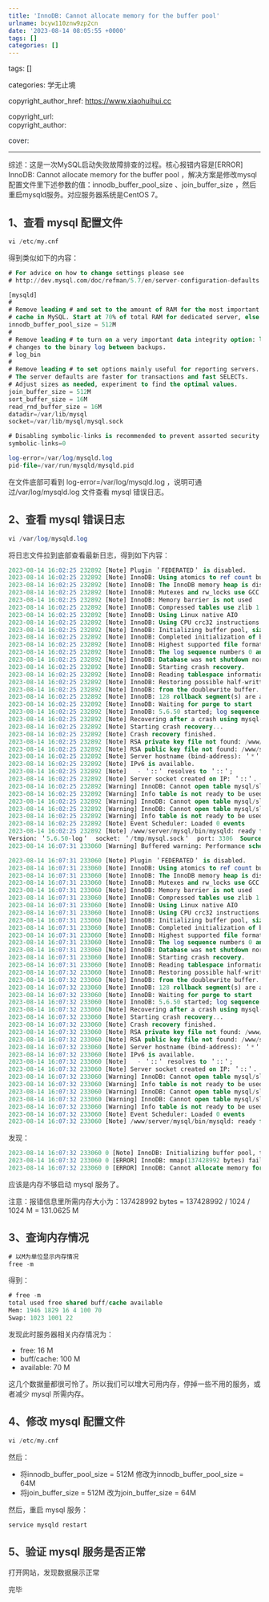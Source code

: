 ```yaml
---
title: 'InnoDB: Cannot allocate memory for the buffer pool'
urlname: bcyw110znw9zp2cn
date: '2023-08-14 08:05:55 +0000'
tags: []
categories: []
---
```


tags: []

categories: <font style="color:rgb(38, 38, 38);">学无止境</font>

copyright_author_href: https://www.xiaohuihui.cc

<font style="color:rgb(38, 38, 38);">copyright_url:  
</font><font style="color:rgb(38, 38, 38);">copyright_author: </font>

<font style="color:rgb(33, 37, 41);">cover:</font>

---

<font style="color:rgb(51, 51, 51);">  
</font><font style="color:rgb(51, 51, 51);">综述：这是一次MySQL启动失败故障排查的过程。核心报错内容是[ERROR] InnoDB: Cannot allocate memory for the buffer pool ，解决方案是修改mysql配置文件里下述参数的值：innodb_buffer_pool_size 、join_buffer_size ，然后重启mysqld服务。对应服务器系统是CentOS 7。</font>

<font style="color:rgb(51, 51, 51);"></font>

## <font style="color:rgb(51, 51, 51);">1、查看 mysql 配置文件</font>

```sql
vi /etc/my.cnf
```

<font style="color:rgb(51, 51, 51);">得到类似如下的内容：</font>

```sql
# For advice on how to change settings please see
# http://dev.mysql.com/doc/refman/5.7/en/server-configuration-defaults.html

[mysqld]
#
# Remove leading # and set to the amount of RAM for the most important data
# cache in MySQL. Start at 70% of total RAM for dedicated server, else 10%.
innodb_buffer_pool_size = 512M
#
# Remove leading # to turn on a very important data integrity option: logging
# changes to the binary log between backups.
# log_bin
#
# Remove leading # to set options mainly useful for reporting servers.
# The server defaults are faster for transactions and fast SELECTs.
# Adjust sizes as needed, experiment to find the optimal values.
join_buffer_size = 512M
sort_buffer_size = 16M
read_rnd_buffer_size = 16M
datadir=/var/lib/mysql
socket=/var/lib/mysql/mysql.sock

# Disabling symbolic-links is recommended to prevent assorted security risks
symbolic-links=0

log-error=/var/log/mysqld.log
pid-file=/var/run/mysqld/mysqld.pid
```

<font style="color:rgb(51, 51, 51);">在文件底部可看到 log-error=/var/log/mysqld.log ，说明可通过/var/log/mysqld.log 文件查看 mysql 错误日志。</font>

## <font style="color:rgb(51, 51, 51);">2、查看 mysql 错误日志</font>

```sql
vi /var/log/mysqld.log
```

<font style="color:rgb(51, 51, 51);">将日志文件拉到底部查看最新日志，得到如下内容：</font>

```sql
2023-08-14 16:02:25 232892 [Note] Plugin ＇FEDERATED＇ is disabled.
2023-08-14 16:02:25 232892 [Note] InnoDB: Using atomics to ref count buffer pool pages
2023-08-14 16:02:25 232892 [Note] InnoDB: The InnoDB memory heap is disabled
2023-08-14 16:02:25 232892 [Note] InnoDB: Mutexes and rw_locks use GCC atomic builtins
2023-08-14 16:02:25 232892 [Note] InnoDB: Memory barrier is not used
2023-08-14 16:02:25 232892 [Note] InnoDB: Compressed tables use zlib 1.2.11
2023-08-14 16:02:25 232892 [Note] InnoDB: Using Linux native AIO
2023-08-14 16:02:25 232892 [Note] InnoDB: Using CPU crc32 instructions
2023-08-14 16:02:25 232892 [Note] InnoDB: Initializing buffer pool, size = 40.0M
2023-08-14 16:02:25 232892 [Note] InnoDB: Completed initialization of buffer pool
2023-08-14 16:02:25 232892 [Note] InnoDB: Highest supported file format is Barracuda.
2023-08-14 16:02:25 232892 [Note] InnoDB: The log sequence numbers 0 and 0 in ibdata files do not match the log sequence number 1600614 in the ib_logfiles!
2023-08-14 16:02:25 232892 [Note] InnoDB: Database was not shutdown normally!
2023-08-14 16:02:25 232892 [Note] InnoDB: Starting crash recovery.
2023-08-14 16:02:25 232892 [Note] InnoDB: Reading tablespace information from the .ibd files...
2023-08-14 16:02:25 232892 [Note] InnoDB: Restoring possible half-written data pages
2023-08-14 16:02:25 232892 [Note] InnoDB: from the doublewrite buffer...
2023-08-14 16:02:25 232892 [Note] InnoDB: 128 rollback segment(s) are active.
2023-08-14 16:02:25 232892 [Note] InnoDB: Waiting for purge to start
2023-08-14 16:02:25 232892 [Note] InnoDB: 5.6.50 started; log sequence number 1600614
2023-08-14 16:02:25 232892 [Note] Recovering after a crash using mysql-bin
2023-08-14 16:02:25 232892 [Note] Starting crash recovery...
2023-08-14 16:02:25 232892 [Note] Crash recovery finished.
2023-08-14 16:02:25 232892 [Note] RSA private key file not found: /www/server/data//private_key.pem. Some authentication plugins will not work.
2023-08-14 16:02:25 232892 [Note] RSA public key file not found: /www/server/data//public_key.pem. Some authentication plugins will not work.
2023-08-14 16:02:25 232892 [Note] Server hostname (bind-address): ＇*＇; port: 3306
2023-08-14 16:02:25 232892 [Note] IPv6 is available.
2023-08-14 16:02:25 232892 [Note]   - ＇::＇ resolves to ＇::＇;
2023-08-14 16:02:25 232892 [Note] Server socket created on IP: ＇::＇.
2023-08-14 16:02:25 232892 [Warning] InnoDB: Cannot open table mysql/slave_master_info from the internal data dictionary of InnoDB though the .frm file for the table exists. See http://dev.mysql.com/doc/refman/5.6/en/innodb-troubleshooting.html for how you can resolve the problem.
2023-08-14 16:02:25 232892 [Warning] Info table is not ready to be used. Table ＇mysql.slave_master_info＇ cannot be opened.
2023-08-14 16:02:25 232892 [Warning] InnoDB: Cannot open table mysql/slave_worker_info from the internal data dictionary of InnoDB though the .frm file for the table exists. See http://dev.mysql.com/doc/refman/5.6/en/innodb-troubleshooting.html for how you can resolve the problem.
2023-08-14 16:02:25 232892 [Warning] InnoDB: Cannot open table mysql/slave_relay_log_info from the internal data dictionary of InnoDB though the .frm file for the table exists. See http://dev.mysql.com/doc/refman/5.6/en/innodb-troubleshooting.html for how you can resolve the problem.
2023-08-14 16:02:25 232892 [Warning] Info table is not ready to be used. Table ＇mysql.slave_relay_log_info＇ cannot be opened.
2023-08-14 16:02:25 232892 [Note] Event Scheduler: Loaded 0 events
2023-08-14 16:02:25 232892 [Note] /www/server/mysql/bin/mysqld: ready for connections.
Version: ＇5.6.50-log＇  socket: ＇/tmp/mysql.sock＇  port: 3306  Source distribution
2023-08-14 16:07:31 233060 [Warning] Buffered warning: Performance schema disabled (reason: init failed).

2023-08-14 16:07:31 233060 [Note] Plugin ＇FEDERATED＇ is disabled.
2023-08-14 16:07:31 233060 [Note] InnoDB: Using atomics to ref count buffer pool pages
2023-08-14 16:07:31 233060 [Note] InnoDB: The InnoDB memory heap is disabled
2023-08-14 16:07:31 233060 [Note] InnoDB: Mutexes and rw_locks use GCC atomic builtins
2023-08-14 16:07:31 233060 [Note] InnoDB: Memory barrier is not used
2023-08-14 16:07:31 233060 [Note] InnoDB: Compressed tables use zlib 1.2.11
2023-08-14 16:07:31 233060 [Note] InnoDB: Using Linux native AIO
2023-08-14 16:07:31 233060 [Note] InnoDB: Using CPU crc32 instructions
2023-08-14 16:07:31 233060 [Note] InnoDB: Initializing buffer pool, size = 40.0M
2023-08-14 16:07:31 233060 [Note] InnoDB: Completed initialization of buffer pool
2023-08-14 16:07:31 233060 [Note] InnoDB: Highest supported file format is Barracuda.
2023-08-14 16:07:31 233060 [Note] InnoDB: The log sequence numbers 0 and 0 in ibdata files do not match the log sequence number 1600624 in the ib_logfiles!
2023-08-14 16:07:31 233060 [Note] InnoDB: Database was not shutdown normally!
2023-08-14 16:07:31 233060 [Note] InnoDB: Starting crash recovery.
2023-08-14 16:07:31 233060 [Note] InnoDB: Reading tablespace information from the .ibd files...
2023-08-14 16:07:32 233060 [Note] InnoDB: Restoring possible half-written data pages
2023-08-14 16:07:32 233060 [Note] InnoDB: from the doublewrite buffer...
2023-08-14 16:07:32 233060 [Note] InnoDB: 128 rollback segment(s) are active.
2023-08-14 16:07:32 233060 [Note] InnoDB: Waiting for purge to start
2023-08-14 16:07:32 233060 [Note] InnoDB: 5.6.50 started; log sequence number 1600624
2023-08-14 16:07:32 233060 [Note] Recovering after a crash using mysql-bin
2023-08-14 16:07:32 233060 [Note] Starting crash recovery...
2023-08-14 16:07:32 233060 [Note] Crash recovery finished.
2023-08-14 16:07:32 233060 [Note] RSA private key file not found: /www/server/data//private_key.pem. Some authentication plugins will not work.
2023-08-14 16:07:32 233060 [Note] RSA public key file not found: /www/server/data//public_key.pem. Some authentication plugins will not work.
2023-08-14 16:07:32 233060 [Note] Server hostname (bind-address): ＇*＇; port: 3306
2023-08-14 16:07:32 233060 [Note] IPv6 is available.
2023-08-14 16:07:32 233060 [Note]   - ＇::＇ resolves to ＇::＇;
2023-08-14 16:07:32 233060 [Note] Server socket created on IP: ＇::＇.
2023-08-14 16:07:32 233060 [Warning] InnoDB: Cannot open table mysql/slave_master_info from the internal data dictionary of InnoDB though the .frm file for the table exists. See http://dev.mysql.com/doc/refman/5.6/en/innodb-troubleshooting.html for how you can resolve the problem.
2023-08-14 16:07:32 233060 [Warning] Info table is not ready to be used. Table ＇mysql.slave_master_info＇ cannot be opened.
2023-08-14 16:07:32 233060 [Warning] InnoDB: Cannot open table mysql/slave_worker_info from the internal data dictionary of InnoDB though the .frm file for the table exists. See http://dev.mysql.com/doc/refman/5.6/en/innodb-troubleshooting.html for how you can resolve the problem.
2023-08-14 16:07:32 233060 [Warning] InnoDB: Cannot open table mysql/slave_relay_log_info from the internal data dictionary of InnoDB though the .frm file for the table exists. See http://dev.mysql.com/doc/refman/5.6/en/innodb-troubleshooting.html for how you can resolve the problem.
2023-08-14 16:07:32 233060 [Warning] Info table is not ready to be used. Table ＇mysql.slave_relay_log_info＇ cannot be opened.
2023-08-14 16:07:32 233060 [Note] Event Scheduler: Loaded 0 events
2023-08-14 16:07:32 233060 [Note] /www/server/mysql/bin/mysqld: ready for connections.
```

<font style="color:rgb(51, 51, 51);">发现：</font>

```sql
2023-08-14 16:07:32 233060 0 [Note] InnoDB: Initializing buffer pool, total size = 512M, instances = 1, chunk size = 128M
2023-08-14 16:07:32 233060 0 [ERROR] InnoDB: mmap(137428992 bytes) failed; errno 12
2023-08-14 16:07:32 233060 0 [ERROR] InnoDB: Cannot allocate memory for the buffer pool
```

<font style="color:rgb(51, 51, 51);">应该是内存不够启动 mysql 服务了。</font>

<font style="color:rgb(51, 51, 51);">注意：报错信息里所需内存大小为：137428992 bytes = 137428992 / 1024 / 1024 M = 131.0625 M</font>

## <font style="color:rgb(51, 51, 51);">3、查询内存情况</font>

```sql
# 以M为单位显示内存情况
free -m
```

<font style="color:rgb(51, 51, 51);">得到：</font>

```sql
# free -m
total used free shared buff/cache available
Mem: 1946 1829 16 4 100 70
Swap: 1023 1001 22
```

<font style="color:rgb(51, 51, 51);">发现此时服务器相关内存情况为：</font>

- <font style="color:rgb(51, 51, 51);">free: 16 M</font>
- <font style="color:rgb(51, 51, 51);">buff/cache: 100 M</font>
- <font style="color:rgb(51, 51, 51);">available: 70 M</font>

<font style="color:rgb(51, 51, 51);">这几个数据量都很可怜了。所以我们可以增大可用内存，停掉一些不用的服务，或者减少 mysql 所需内存。</font>

## <font style="color:rgb(51, 51, 51);">4、修改 mysql 配置文件</font>

```sql
vi /etc/my.cnf
```

<font style="color:rgb(51, 51, 51);">然后：</font>

- <font style="color:rgb(51, 51, 51);">将</font><font style="color:rgb(51, 51, 51);">innodb_buffer_pool_size = 512M</font><font style="color:rgb(51, 51, 51);"> 修改为</font><font style="color:rgb(51, 51, 51);">innodb_buffer_pool_size = 64M</font>
- <font style="color:rgb(51, 51, 51);">将</font><font style="color:rgb(51, 51, 51);">join_buffer_size = 512M</font><font style="color:rgb(51, 51, 51);"> 改为</font><font style="color:rgb(51, 51, 51);">join_buffer_size = 64M</font>

<font style="color:rgb(51, 51, 51);">然后，重启 mysql 服务：</font>

```sql
service mysqld restart
```

## <font style="color:rgb(51, 51, 51);">5、验证 mysql 服务是否正常</font>

<font style="color:rgb(51, 51, 51);">打开网站，发现数据展示正常</font>

<font style="color:rgb(51, 51, 51);">完毕</font>
